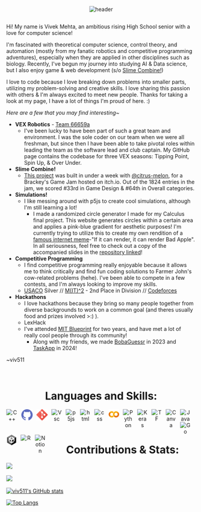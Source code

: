 <span>

<div align="center" > 

![header](https://capsule-render.vercel.app/api?type=venom&color=7A4B7D&height=200&section=header&text=@viv511&fontColor=D299D5&fontSize=90) 

</div>

##

<p align="center">

Hi! My name is Vivek Mehta, an ambitious rising High School senior with a love for computer science! 

I'm fascinated with theoretical computer science, control theory, and automation (mostly from my fanatic robotics and competitive programming adventures), especially when they are applied in other disciplines such as biology. Recently, I've begun my journey into studying AI & Data science, but I also enjoy game & web development (s/o [Slime Combine!](https://itch.io/jam/brackeys-5/rate/928475))

I love to code because I love breaking down problems into smaller parts, utilizing my problem-solving and creative skills. I love sharing this passion with others & I'm always excited to meet new people. Thanks for taking a look at my page, I have a lot of things I'm proud of here. :)

*Here are a few that you may find interesting~*
- **VEX Robotics** - [Team 66659a](https://www.robotevents.com/teams/V5RC/66659A)
  - I've been lucky to have been part of such a great team and environment. I was the sole coder on our team when we were all freshman, but since then I have been able to take pivotal roles within leading the team as the software lead and club captain. My GitHub page contains the codebase for three VEX seasons: Tipping Point, Spin Up, & Over Under. 
- **Slime Combine!**
  - [This project](https://itch.io/jam/brackeys-5/rate/928475) was built in under a week with [@citrus-melon](https://github.com/citrus-melon), for a Brackey's Game Jam hosted on itch.io. Out of the 1824 entries in the jam, we scored #33rd in Game Design & #64th in Overall categories.  
- **Simulations!**
  - I like messing around with p5js to create cool simulations, although I'm still learning a lot!
    - I made a randomized circle generator I made for my Calculus final project. This website generates circles within a certain area and applies a pink-blue gradient for aesthetic purposes! I'm currently trying to utilize this to create my own rendition of a [famous internet meme](https://en.wikipedia.org/wiki/Bad_Apple!!#Usages_in_meme_culture)-"If it can render, it can render Bad Apple". In all seriousness, feel free to check out a copy of the accompanied slides in the [repository linked](https://github.com/viv511/CirclePacking)!
- **Competitive Programming**
  - I find competitive programming really enjoyable because it allows me to think critically and find fun coding solutions to Farmer John's cow-related problems (hehe). I've been able to compete in a few contests, and I'm always looking to improve my skills.
  - [USACO](https://usaco.org/) Silver // [M(IT)^2](https://mitit.org/Contest/Archive/Results2024Winter) - 2nd Place in Division // [Codeforces](https://codeforces.com/profile/viv511)
- **Hackathons**
  - I love hackathons because they bring so many people together from diverse backgrounds to work on a common goal (and theres usually food and prizes involved >:) ).
  - LexHack
  - I've attended [MIT Blueprint](https://blueprint.hackmit.org/) for two years, and have met a lot of really cool people through its community! 
    - Along with my friends, we made [BobaGuessr](https://github.com/BrilliantDeviation7/BobaGuessr) in 2023 and [TaskApp](https://github.com/connorcarey/task-app) in 2024!
<!-- Hackathons -> Blueprint + LexHack -->

~viv511
</p>

<br>
<h1 align="center"> Languages and Skills: </h1>

<p align="center">

<img align="left" alt="C++" width="30px" style="padding-right:10px;" src="https://cdn.jsdelivr.net/gh/devicons/devicon@latest/icons/cplusplus/cplusplus-original.svg"/> 

<img align="left" alt="Github" width="30px" style="padding-right:10px;" src="github.png"/>

<img align="left" alt="Git" width="30px" style="padding-right:10px;" src="git.png"/>

<!-- <img align="left" alt="Github" width="30px" style="padding-right:10px;" src="https://cdn.jsdelivr.net/gh/devicons/devicon@latest/icons/github/github-original.svg"/>  -->

<img align="left" alt="Vsc" width="28px" style="padding-right:10px;" src="https://cdn.jsdelivr.net/gh/devicons/devicon@latest/icons/vscode/vscode-original.svg"/> 

<img align="left" alt="p5js" width="28px" style="padding-right:10px;" src="https://cdn.jsdelivr.net/gh/devicons/devicon@latest/icons/p5js/p5js-original.svg"/> 

<img align="left" alt="html" width="28px" style="padding-right:10px;" src="https://cdn.jsdelivr.net/gh/devicons/devicon@latest/icons/html5/html5-original.svg"/> 

<img align="left" alt="css" width="28px" style="padding-right:10px;" src="https://cdn.jsdelivr.net/gh/devicons/devicon@latest/icons/css3/css3-original.svg"/> 

<img align="left" alt="Colab" width="28px" style="padding-right:10px;" src="colab.png"/>

<img align="left" alt="Python" width="28px" style="padding-right:10px;" src="https://cdn.jsdelivr.net/gh/devicons/devicon@latest/icons/python/python-original.svg"/>

<img align="left" alt="Keras" width="28px" style="padding-right:10px;" src="https://cdn.jsdelivr.net/gh/devicons/devicon@latest/icons/keras/keras-original.svg"/>

<img align="left" alt="TF" width="28px" style="padding-right:10px;" src="https://cdn.jsdelivr.net/gh/devicons/devicon@latest/icons/tensorflow/tensorflow-original.svg"/>

<img align="left" alt="Canva" width="28px" style="padding-right:10px;" src="https://cdn.jsdelivr.net/gh/devicons/devicon@latest/icons/canva/canva-original.svg"/> 

<img align="left" alt="Java" width="28px" style="padding-right:10px;" src="https://cdn.jsdelivr.net/gh/devicons/devicon@latest/icons/java/java-original.svg"/> 

<img align="left" alt="Go" width="28px" style="padding-right:10px;" src="https://cdn.jsdelivr.net/gh/devicons/devicon@latest/icons/go/go-original.svg"/> 

<img align="left" alt="Unity" width="28px" style="padding-right:10px;" src="unity.png"/>

<img align="left" alt="R" width="28px" style="padding-right:10px;" src="https://cdn.jsdelivr.net/gh/devicons/devicon@latest/icons/r/r-original.svg"/> 

<img align="left" alt="Notion" width="28px" style="padding-right:10px;" src="https://cdn.jsdelivr.net/gh/devicons/devicon@latest/icons/notion/notion-original.svg"/> 

</p>

<br>
<br>
<br>

<h1 align="center"> Contributions & Stats: </h1>

<p align="left" > 
  
![](https://komarev.com/ghpvc/?username=viv511&style=flat&color=f88bff)

</p>


<p align= "left">
  <img src="https://github-readme-streak-stats.herokuapp.com/?user=viv511&show_icons=true&theme=onedark&theme=ambient_gradient&background=0,f88bff,cb80ff,575aff,097dff" />
</p>

<p align="left">

[![viv511's GitHub stats](https://github-readme-stats.vercel.app/api?username=viv511&show_icons=true&theme=ambient_gradient&bg_color=DEG,f88bff,cb80ff,575aff,097dff&include_all_commits=true&rank_icon=github)](https://github.com/anuraghazra/github-readme-stats) 

</p>

<p align="left">

  [![Top Langs](https://github-readme-stats.vercel.app/api/top-langs/?username=viv511&langs_count=10&layout=compact&theme=ambient_gradient&bg_color=DEG,f88bff,cb80ff,575aff,097dff)](https://github.com/anuraghazra/github-readme-stats)

</p>


</span>

<!-- bg_color=edbfff -->


<!-- Here are some ideas to get you started:
    **viv511/viv511** is a ✨ _special_ ✨ repository because its `README.md` (this file) appears on your GitHub profile.

- 🔭 I’m currently working on ...
- 🌱 I’m currently learning ...
- 👯 I’m looking to collaborate on ...
- 🤔 I’m looking for help with ...
- 💬 Ask me about ...
- 📫 How to reach me: ...
- 😄 Pronouns: ...
- ⚡ Fun fact: ...

--> 
